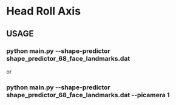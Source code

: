 # Head Roll Axis
## USAGE
### python main.py --shape-predictor shape_predictor_68_face_landmarks.dat
or
### python main.py --shape-predictor shape_predictor_68_face_landmarks.dat --picamera 1
